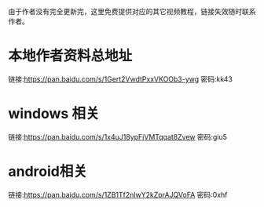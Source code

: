 由于作者没有完全更新完，这里免费提供对应的其它视频教程，链接失效随时联系作者。
# 本地作者资料总地址
链接:https://pan.baidu.com/s/1Gert2VwdtPxxVKOOb3-ywg  密码:kk43
# windows 相关
链接:https://pan.baidu.com/s/1x4uJ18ypFjVMTqqat8Zvew  密码:giu5
# android相关
链接:https://pan.baidu.com/s/1ZB1Tf2nlwY2kZprAJQVoFA  密码:0xhf


 

